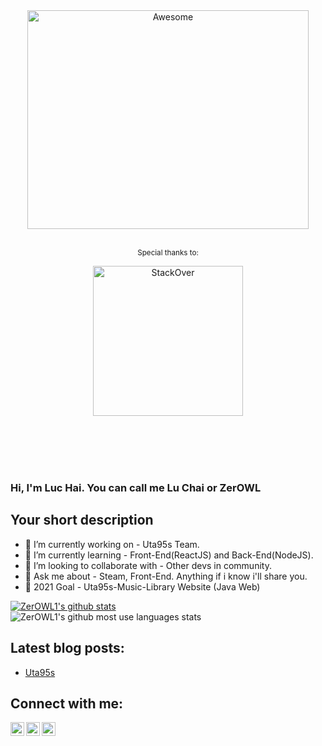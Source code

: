 
<div align="center">
	<img width="450" height="350" src="https://i.pinimg.com/originals/d6/71/b5/d671b57b99533df856544bb3f30fe559.gif" alt="Awesome">
	<br>
	<br>
	<p>
		<sup>Special thanks to:</sup>
			<div>
				<img src="https://external-content.duckduckgo.com/iu/?u=https%3A%2F%2Fappharbor.com%2Fassets%2Fimages%2Fstackoverflow-logo.png&f=1&nofb=1" width="240" alt="StackOver">
			</div>
			<br>
		</a>
	</p>
	<br>
	<br>
	<br>
</div>


### Hi, I'm Luc Hai. You can call me Lu Chai or ZerOWL
## Your short description
- 🔭 I’m currently working on - Uta95s Team.
- 🌱 I’m currently learning - Front-End(ReactJS) and Back-End(NodeJS).
- 👯 I’m looking to collaborate with - Other devs in community.
- 💬 Ask me about - Steam, Front-End. Anything if i know i'll share you.
- 🥅 2021 Goal - Uta95s-Music-Library Website (Java Web)
<!-- Also feel free to update second URL to any URL -->

[![ZerOWL1's github stats](https://github-readme-stats.vercel.app/api?username=ZerOWL1&count_private=true&include_all_commits=true&theme=radical)](//input-link-here)
<br>
![ZerOWL1's github most use languages stats](https://github-readme-stats.vercel.app/api/top-langs/?username=zerowl1&layout=compact&theme=radical)

## Latest blog posts:
<!-- BLOG-POST-LIST:START -->
 - [Uta95s](https://github.com/ZerOWL1/Uta95s-Music-Library)
<!-- BLOG-POST-LIST:END -->
<!-- This section you create this variables that are used above -->

## Connect with me:
[<img align="left" alt="OdaRyuuSteam | Steam"  width="22px" src="https://upload.wikimedia.org/wikipedia/commons/thumb/8/83/Steam_icon_logo.svg/512px-Steam_icon_logo.svg.png" />][steam]
[<img align="left" alt="ZerOWL | Facebook" width="22px" src="https://cdn3.iconfinder.com/data/icons/capsocial-round/500/facebook-512.png" />][facebook]
[<img align="left" alt="ZerOWL | LinkedIn" width="22px" src="https://image.flaticon.com/icons/png/512/174/174857.png" />][linkedin]
<!-- Optional if you have blogs -->

[steam]: https://steamcommunity.com/id/odaryuu/
[facebook]: https://www.facebook.com/ZerOwl1/
[linkedin]: https://www.linkedin.com/in/l%E1%BB%A5c-d%C6%B0%C6%A1ng-h%E1%BA%A3i-52903a20b/

